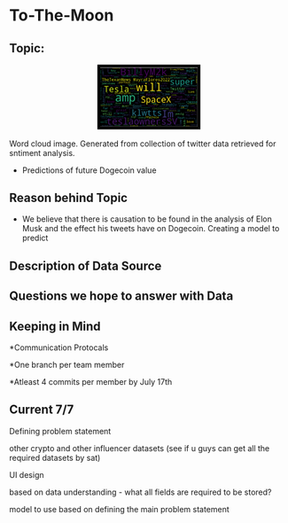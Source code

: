 # To-The-Moon

## Topic:

<p align="center"> <img style="border:5px solid black;" src = "Images/wordcloud.png" width ="35%" "> </p>  

Word cloud image. Generated from collection of twitter data retrieved for sntiment analysis.


* Predictions of future Dogecoin value 

## Reason behind Topic

* We believe that there is causation to be found in the analysis of Elon Musk and the effect his tweets have on Dogecoin. Creating a model to predict 

## Description of Data Source

## Questions we hope to answer with Data



## Keeping in Mind

*Communication Protocals

*One branch per team member

*Atleast 4 commits per member by July 17th



## Current 7/7

Defining problem statement

other crypto and other influencer datasets (see if u guys can get all the required datasets by sat)

UI design

based on data understanding - what all fields are required to be stored?

model to use based on defining the main problem statement
